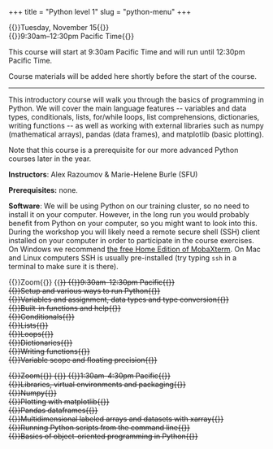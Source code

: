 +++
title = "Python level 1"
slug = "python-menu"
+++

{{<cor>}}Tuesday, November 15{{</cor>}}\
{{<cgr>}}9:30am–12:30pm Pacific Time{{</cgr>}}

This course will start at 9:30am Pacific Time and will run until 12:30pm Pacific Time.

Course materials will be added here shortly before the start of the course.

---

This introductory course will walk you through the basics of programming in Python. We will cover the main language
features -- variables and data types, conditionals, lists, for/while loops, list comprehensions, dictionaries, writing
functions -- as well as working with external libraries such as numpy (mathematical arrays), pandas (data frames), and
matplotlib (basic plotting).

Note that this course is a prerequisite for our more advanced Python courses later in the year.

**Instructors**: Alex Razoumov & Marie-Helene Burle (SFU)

**Prerequisites:** none.

**Software**: We will be using Python on our training cluster, so no need to install it on your computer. However, in
  the long run you would probably benefit from Python on your computer, so you might want to look into this. During the
  workshop you will likely need a remote secure shell (SSH) client installed on your computer in order to participate in
  the course exercises. On Windows we recommend
  [the free Home Edition of MobaXterm](https://mobaxterm.mobatek.net/download.html). On Mac and Linux computers SSH is
  usually pre-installed (try typing `ssh` in a terminal to make sure it is there).

<!-- ~/training/softwareCarpentry/python04.md -->

{{<cor>}}Zoom{{</cor>}} {{<s>}} {{<cgr>}}9:30am-12:30pm Pacific{{</cgr>}} \
{{<nolinktitle>}}Setup and various ways to run Python{{</nolinktitle>}} \
{{<nolinktitle>}}Variables and assignment, data types and type conversion{{</nolinktitle>}} \
{{<nolinktitle>}}Built-in functions and help{{</nolinktitle>}} \
{{<nolinktitle>}}Conditionals{{</nolinktitle>}} \
{{<nolinktitle>}}Lists{{</nolinktitle>}} \
{{<nolinktitle>}}Loops{{</nolinktitle>}} \
{{<nolinktitle>}}Dictionaries{{</nolinktitle>}} \
{{<nolinktitle>}}Writing functions{{</nolinktitle>}} \
{{<nolinktitle>}}Variable scope and floating precision{{</nolinktitle>}}
<!-- {{<linktitle url="../python/python-01-setup" text="Setup and various ways to run Python">}} \ -->
<!-- {{<linktitle url="../python/python-02-variables" text="Variables and data types">}} \ -->
<!-- {{<linktitle url="../python/python-03-builtin" text="Built-in functions and help">}} \ -->
<!-- {{<linktitle url="../python/python-04-conditionals" text="Conditionals">}} \ -->
<!-- {{<linktitle url="../python/python-05-lists" text="Lists">}} \ -->
<!-- {{<linktitle url="../python/python-06-loops" text="Loops">}} \ -->
<!-- {{<linktitle url="../python/python-07-dictionaries" text="Dictionaries">}} \ -->
<!-- {{<linktitle url="../python/python-08-functions" text="Writing functions">}} \ -->
<!-- {{<linktitle url="../python/python-09-scope" text="Variable scope and floating precision">}} -->

{{<cor>}}Zoom{{</cor>}} {{<s>}} {{<cgr>}}1:30am-4:30pm Pacific{{</cgr>}} \
{{<nolinktitle>}}Libraries, virtual environments and packaging{{</nolinktitle>}} \
{{<nolinktitle>}}Numpy{{</nolinktitle>}} \
{{<nolinktitle>}}Plotting with matplotlib{{</nolinktitle>}} \
{{<nolinktitle>}}Pandas dataframes{{</nolinktitle>}} \
{{<nolinktitle>}}Multidimensional labeled arrays and datasets with xarray{{</nolinktitle>}} \
{{<nolinktitle>}}Running Python scripts from the command line{{</nolinktitle>}} \
{{<nolinktitle>}}Basics of object-oriented programming in Python{{</nolinktitle>}}
<!-- {{<linktitle url="../python/python-10-libraries" text="Libraries, virtual environments and packaging">}} \ -->
<!-- {{<linktitle url="../python/python-11-numpy" text="Numpy">}} \ -->
<!-- {{<linktitle url="../python/python-12-matplotlib" text="Plotting with matplotlib">}} \ -->
<!-- {{<linktitle url="../python/python-13-pandas" text="Pandas dataframes">}} \ -->
<!-- {{<linktitle url="../python/python-14-xarray" text="Multidimensional labeled arrays and datasets with xarray">}} \ -->
<!-- {{<linktitle url="../python/python-16-scripts" text="Running Python scripts from the command line">}} (additional material) \ -->
<!-- {{<linktitle url="../python/python-17-objects" text="Basics of object-oriented programming in Python">}} (additional material) -->

<!-- {{<nolinktitle>}}Plotting with cartopy (additional material){{</nolinktitle>}} \ -->
<!-- {{<linktitle url="../python/python-15-cartopy" text="Plotting with cartopy">}} (additional material) \ -->

